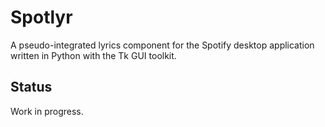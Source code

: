 # Spotlyr
A pseudo-integrated lyrics component for the Spotify desktop application written in Python with the Tk GUI toolkit.
## Status
Work in progress.
